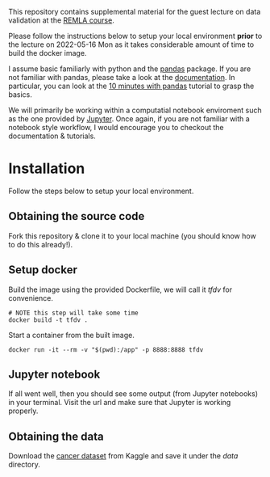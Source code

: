 This repository contains supplemental material for the guest lecture
on data validation at the [REMLA course].

Please follow the instructions below to setup your local environment
**prior** to the lecture on 2022-05-16 Mon as it takes considerable
amount of time to build the docker image.

I assume basic familiarly with python and the [pandas] package. If you
are not familiar with pandas, please take a look at the
[documentation]. In particular, you can look at the [10 minutes with
pandas] tutorial to grasp the basics.

We will primarily be working within a computatial notebook enviroment
such as the one provided by [Jupyter]. Once again, if you are not
familiar with a notebook style workflow, I would encourage you to
checkout the documentation & tutorials.

# Installation
Follow the steps below to setup your local environment.

## Obtaining the source code
Fork this repository & clone it to your local machine (you should know
how to do this already!).

## Setup docker
Build the image using the provided Dockerfile, we will call it *tfdv*
for convenience.

```
# NOTE this step will take some time
docker build -t tfdv .
```

Start a container from the built image.

```
docker run -it --rm -v "$(pwd):/app" -p 8888:8888 tfdv
```

## Jupyter notebook
If all went well, then you should see some output (from Jupyter
notebooks) in your terminal. Visit the url and make sure that Jupyter
is working properly.

## Obtaining the data
Download the [cancer dataset] from Kaggle and save it under the *data*
directory.


[REMLA course]: https://se.ewi.tudelft.nl//remla/2022/
[cancer dataset]: https://www.kaggle.com/datasets/uciml/breast-cancer-wisconsin-data
[pandas]: https://pandas.pydata.org/
[documentation]: https://pandas.pydata.org/docs/user_guide/index.html#user-guide
[10 minutes with pandas]: https://pandas.pydata.org/docs/user_guide/10min.html
[Jupyter]: https://jupyter-notebook.readthedocs.io/en/latest/

